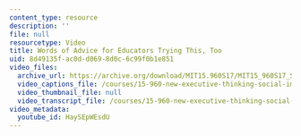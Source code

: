 ```yaml
---
content_type: resource
description: ''
file: null
resourcetype: Video
title: Words of Advice for Educators Trying This, Too
uid: 8d49135f-ac0d-d069-8d0c-6c99f0b1e851
video_files:
  archive_url: https://archive.org/download/MIT15.960S17/MIT15_960S17_Sastry_Instructor_Interview_300k.mp4
  video_captions_file: /courses/15-960-new-executive-thinking-social-impact-technology-projects-fall-2017-spring-2018/3acf8188bcaa561f85fca071e010bca7_HaySEpWEsdU.vtt
  video_thumbnail_file: null
  video_transcript_file: /courses/15-960-new-executive-thinking-social-impact-technology-projects-fall-2017-spring-2018/b5846124440d2603b48490dd2da3b372_HaySEpWEsdU.pdf
video_metadata:
  youtube_id: HaySEpWEsdU
---
```

